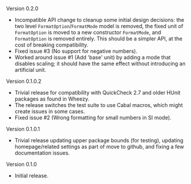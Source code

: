 Version 0.2.0

* Incompatible API change to cleanup some initial design decisions:
  the two level `FormatOption`/`FormatMode` model is removed, the
  fixed unit of `FormatOption` is moved to a new constructor
  `FormatMode`, and `FormatOption` is removed entirely. This should be
  a simpler API, at the cost of breaking compatibility.
* Fixed issue #3 (No support for negative numbers).
* Worked around issue #1 (Add 'base' unit) by adding a mode that
  disables scaling; it should have the same effect without introducing
  an artificial unit.

Version 0.1.0.2

* Trivial release for compatibility with QuickCheck 2.7 and older
  HUnit packages as found in Wheezy.
* The release switches the test suite to use Cabal macros, which might
  create issues in some cases.
* Fixed issue #2 (Wrong formatting for small numbers in SI mode).

Version 0.1.0.1

* Trivial release updating upper package bounds (for testing),
  updating homepage/related settings as part of move to github, and
  fixing a few documentation issues.

Version 0.1.0

* Initial release.
